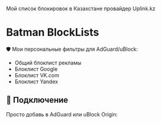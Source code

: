 Мой список блокировок в Казахстане провайдер Uplink.kz
# Batman BlockLists

🛡️ Мои персональные фильтры для AdGuard/uBlock:
- Общий блоклист рекламы
- Блоклист Google
- Блоклист VK.com
- Блоклист Yandex

## 📌 Подключение

Просто добавь в AdGuard или uBlock Origin:


